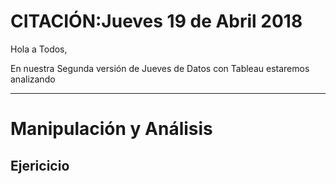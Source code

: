 # CITACIÓN:**Jueves 19 de Abril 2018**

Hola a Todos,

En nuestra Segunda versión de Jueves de Datos con Tableau estaremos analizando


_________________________________________________________

# Manipulación y Análisis

## Ejericicio
